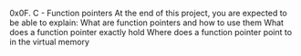 0x0F. C - Function pointers
At the end of this project, you are expected to be able to explain:
What are function pointers and how to use them
What does a function pointer exactly hold
Where does a function pointer point to in the virtual memory

